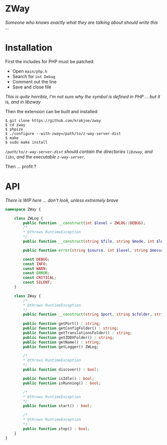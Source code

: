ZWay
====
*Someone who knows exactly what they are talking about should write this ...*

Installation
===========

First the includes for PHP must be patched:

  - Open ```main/php.h```
  - Search for ```int Debug```
  - Comment out the line
  - Save and close file

*This is quite horrible, I'm not sure why the symbol is defined in PHP ... but it is, and in libzway*

Then the extension can be built and installed:

    $ git clone https://github.com/krakjoe/zway
    $ cd zway
    $ phpize
    $ ./configure --with-zway=/path/to/z-way-server-dist
    $ make
    $ sudo make install

*```/path/to/z-way-server-dist``` should contain the directories ```libzway```, and ```libs```, and the executable ```z-way-server```.*

Then ... profit ?

API
===
*There is WIP here ... don't look, unless extremely brave*

```php
namespace ZWay {

	class ZWLog {
		public function __construct(int $level = ZWLOG::DEBUG);
		/*
		* @throws RuntimeException
		*/
		public function __construct(string $file, string $mode, int $level = ZWLOG::DEBUG);

		public function error(string $source, int $level, string $message, int $errno = 0);

		const DEBUG;
		const INFO;
		const WARN;
		const ERROR;
		const CRITICAL;
		const SILENT;
	}

	class ZWay {
		/*
		* @throws RuntimeException
		*/
		public function __construct(string $port, string $cfolder, string $tfolder, string $zfolder, string $name, ZWLog $logger);
		
		public function getPort() : string;
		public function getConfigFolder() : string;
		public function getTranslationsFolder() : string;
		public function getZDDXFolder() : string;
		public function getName() : string;
		public function getLogger() ZWLog;

		/*
		* @throws RuntimeException
		*/
		public function discover() : bool;

		public function isIdle() : bool;
		public function isRunning() : bool;

		/*
		* @throws RuntimeException
		*/
		public function start() : bool;

		/*
		* @throws RuntimeException
		*/
		public function stop() : bool;
	}
}
```

